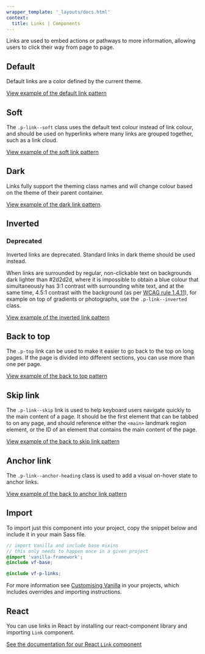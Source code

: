 ```yaml
---
wrapper_template: '_layouts/docs.html'
context:
  title: Links | Components
---
```


Links are used to embed actions or pathways to more information, allowing users to click their way from page to page.

## Default

Default links are a color defined by the current theme.

<div class="embedded-example"><a href="/docs/examples/base/typography/links/" class="js-example">
View example of the default link pattern
</a></div>

## Soft

The `.p-link--soft` class uses the default text colour instead of link colour, and should be used on hyperlinks where many links are grouped together, such as a link cloud.

<div class="embedded-example"><a href="/docs/examples/patterns/links/links-soft/" class="js-example">
View example of the soft link pattern
</a></div>

## Dark

Links fully support the theming class names and will change colour based on the theme of their parent container.

[View example of the dark link pattern](/docs/examples/patterns/links/default?theme=dark).

## Inverted

<div class="p-notification--caution">
  <div class="p-notification__content">
    <h3 class="p-notification__title">Deprecated</h3>
    <p class="p-notification__message">Inverted links are deprecated. Standard links in dark theme should be used instead.</p>
  </div>
</div>

When links are surrounded by regular, non-clickable text on backgrounds dark lighter than #2d2d2d, where it is impossible to obtain a blue colour that simultaneously has 3:1 contrast with surrounding white text, and at the same time, 4.5:1 contrast with the background (as per [WCAG rule 1.4.11](https://www.w3.org/WAI/WCAG22/Understanding/non-text-contrast.html)), for example on top of gradients or photographs, use the `.p-link--inverted` class.

<div class="embedded-example"><a href="/docs/examples/patterns/links/links-inverted/" class="js-example">
View example of the inverted link pattern
</a></div>

## Back to top

The `.p-top` link can be used to make it easier to go back to the top on long pages. If the page is divided into different sections, you can use more than one per page.

<div class="embedded-example"><a href="/docs/examples/patterns/links/links-back-to-top/" class="js-example">
View example of the back to top pattern
</a></div>

## Skip link

The `.p-link--skip` link is used to help keyboard users navigate quickly to the main content of a page. It should be the first element that can be tabbed to on any page, and should reference either the `<main>` landmark region element, or the ID of an element that contains the main content of the page.

<div class="embedded-example"><a href="/docs/examples/patterns/links/links-skip/" class="js-example">
View example of the back to skip link pattern
</a></div>

## Anchor link

The `.p-link--anchor-heading` class is used to add a visual on-hover state to anchor links.

<div class="embedded-example"><a href="/docs/examples/patterns/links/links-anchor/" class="js-example">
View example of the back to anchor link pattern
</a></div>

## Import

To import just this component into your project, copy the snippet below and include it in your main Sass file.

```scss
// import Vanilla and include base mixins
// this only needs to happen once in a given project
@import 'vanilla-framework';
@include vf-base;

@include vf-p-links;
```

For more information see [Customising Vanilla](/docs/customising-vanilla/) in your projects, which includes overrides and importing instructions.

## React

You can use links in React by installing our react-component library and importing `Link` component.

[See the documentation for our React `Link` component](https://canonical.github.io/react-components/?path=/docs/link--default-story#link)
